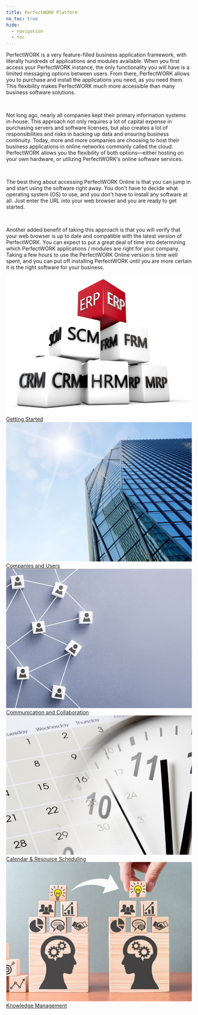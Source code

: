 ```yaml
---
title: PerfectWORK Platform
no_toc: true
hide:
  - navigation
  - toc
---
```


PerfectWORK is a very feature-filled business application framework, with literally hundreds of applications and modules available. When you first access your PerfectWORK instance, the only functionality you will have is a limited messaging options between users. From there, PerfectWORK allows you to purchase and install the applications you need, as you need them. This flexibility makes PerfectWORK much more accessible than many business software solutions.

<br />

Not long ago, nearly all companies kept their primary information systems in-house. This approach not only requires a lot of capital expense in purchasing servers and software licenses, but also creates a lot of responsibilities and risks in backing up data and ensuring business continuity. Today, more and more companies are choosing to host their business applications in online networks commonly called the cloud. PerfectWORK allows you the flexibility of both options—either hosting on your own hardware, or utilizing PerfectWORK's online software services.

<br />

The best thing about accessing PerfectWORK Online is that you can jump in and start using the software right away. You don't have to decide what operating system (OS) to use, and you don't have to install any software at all. Just enter the URL into your web browser and you are ready to get started.

<br />

Another added benefit of taking this approach is that you will verify that your web browser is up to date and compatible with the latest version of PerfectWORK. You can expect to put a great deal of time into determining which PerfectWORK applications / modules are right for your company.
Taking a few hours to use the PerfectWORK Online version is time well spent, and you can put off installing PerfectWORK until you are more certain it is the right software for your business.


<section>
<!-- This example requires Tailwind CSS v2.0+ -->
<div class="relative bg-white overflow-hidden">
 <div class="p-7 grid grid-cols-1 sm:grid-cols-1 md:grid-cols-5 lg:grid-cols-5 xl:grid-cols-5 gap-5">
    <a href="01_getting_started/01_overview" class="rounded overflow-hidden shadow-lg">
      <img class="w-full" src="assets/platform.jpg" alt="Platform">
      <div class="px-6 py-2">
        <div class="font-regular text-l mb-2" >Getting Started</div>
      </div>
    </a>
    <a href="02_companies_users/01_companies" class="rounded overflow-hidden shadow-lg">
      <img class="w-full" src="assets/companies.jpg" alt="Forest">
      <div class="px-6 py-2">
        <div class="font-regular text-l mb-2">Companies and Users</div>
      </div>
    </a>
    <a href="03_connect/01_overview" class="rounded overflow-hidden shadow-lg">
      <img class="w-full" src="assets/connect.jpg" alt="Platform">
      <div class="px-6 py-2">
        <div class="font-regular text-l mb-2" >Communication and Collaboration</div>
      </div>
    </a>
    <a href="01_getting_started/01_overview" class="rounded overflow-hidden shadow-lg">
      <img class="w-full" src="assets/calendar.jpg" alt="Platform">
      <div class="px-6 py-2">
        <div class="font-regular text-l mb-2" >Calendar & Resource Scheduling</div>
      </div>
    </a>
    <a href="01_getting_started/01_overview" class="rounded overflow-hidden shadow-lg">
      <img class="w-full" src="assets/knowledge.jpg" alt="Platform">
      <div class="px-6 py-2">
        <div class="font-regular text-l mb-2" >Knowledge Management</div>
      </div>
    </a>
</div>
</section>

